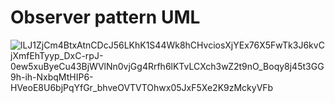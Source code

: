 Observer pattern UML
====================
![lLJ1ZjCm4BtxAtnCDcJ56LKhK1S44Wk8hCHvciosXjYEx76X5FwTk3J6kvCjXmfEhTyyp_DxC-rpJ-0ew5xuByeCu43BjWVlNn0vjGg4Rrfh6lKTvLCXch3wZ2t9nO_Boqy8j45t3GG9h-ih-NxbqMtHIP6-HVeoE8U6bjPqYfGr_bhveOVTVTOhwx05JxF5Xe2K9zMckyVFb](https://user-images.githubusercontent.com/40618438/111734622-d0e81800-88bd-11eb-8140-59b120474efd.png)
